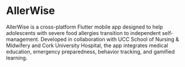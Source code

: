 # AllerWise

AllerWise is a cross-platform Flutter mobile app designed to help adolescents with severe food allergies transition to independent self-management. Developed in collaboration with UCC School of Nursing &amp; Midwifery and Cork University Hospital, the app integrates medical education, emergency preparedness, behavior tracking, and gamified learning.
